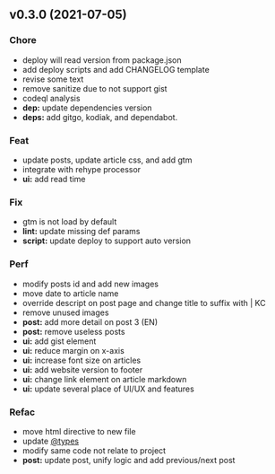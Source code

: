
<a name="v0.3.0"></a>
## v0.3.0 (2021-07-05)

### Chore

* deploy will read version from package.json
* add deploy scripts and add CHANGELOG template
* revise some text
* remove sanitize due to not support gist
* codeql analysis
* **dep:** update dependencies version
* **deps:** add gitgo, kodiak, and dependabot.

### Feat

* update posts, update article css, and add gtm
* integrate with rehype processor
* **ui:** add read time

### Fix

* gtm is not load by default
* **lint:** update missing def params
* **script:** update deploy to support auto version

### Perf

* modify posts id and add new images
* move date to article name
* override descript on post page and change title to suffix with | KC
* remove unused images
* **post:** add more detail on post 3 (EN)
* **post:** remove useless posts
* **ui:** add gist element
* **ui:** reduce margin on x-axis
* **ui:** increase font size on articles
* **ui:** add website version to footer
* **ui:** change link element on article markdown
* **ui:** update several place of UI/UX and features

### Refac

* move html directive to new file
* update [@types](https://github.com/types)
* modify same code not relate to project
* **post:** update post, unify logic and add previous/next post

